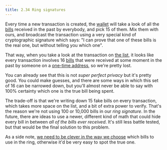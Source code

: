 ```yaml
---
title: 2.34 Ring signatures
---
```

Every time a new transaction is created, the [wallet](2.14_wallets.md) will take a look of all the [bills](2.32_utxos.md) received in the past by everybody, and pick 15 of them. Mix them with ours, and broadcast the transaction using a very special kind of cryptographic signature which says: "I can prove that one of these bills is the real one, but without telling you which one".

That way, when you take a look at the transaction on [the list](2.11_blockchain.md), it looks like every transaction involves 16 [bills](2.32_utxos.md) that were received at some moment in the past by someone on a [one-time address](2.22_stealth_addresses.md), so we're pretty lost.

You can already see that this is not *super perfect privacy* but it's pretty good. You could make guesses, and there are some ways in which this set of 16 can be narrowed down, but you'll almost never be able to say with 100% certainty which one is the true bill being spent.

The trade-off is that we're writing down 15 fake bills on every transaction, which takes more space on the list, and a bit of extra power to verify. That's the reason we're not using 100 or 10,000 bills in our *ring signature*. In the future, there are ideas to use a newer, different kind of math that could hide every bill in between *all of the bills ever received*. It's still less battle tested, but that would be the final solution to this problem.

As a side note, [we need to be clever in the way we choose](2.35_decoy_selection.md) which bills to use in the ring, otherwise it'd be very easy to spot the true one.
